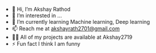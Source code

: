 - 👋 Hi, I’m Akshay Rathod
- 👀 I’m interested in ...
- 🌱 I’m currently learning Machine learning, Deep learning
- 📫 Reach me at akshayrath2701@gmail.com
- 👨‍💻 All of my projects are available at Akshay2719
- ⚡ Fun fact  I think I am funny
<!---
Akshay2719/Akshay2719 is a ✨ special ✨ repository because its `README.md` (this file) appears on your GitHub profile.
You can click the Preview link to take a look at your changes.
--->
